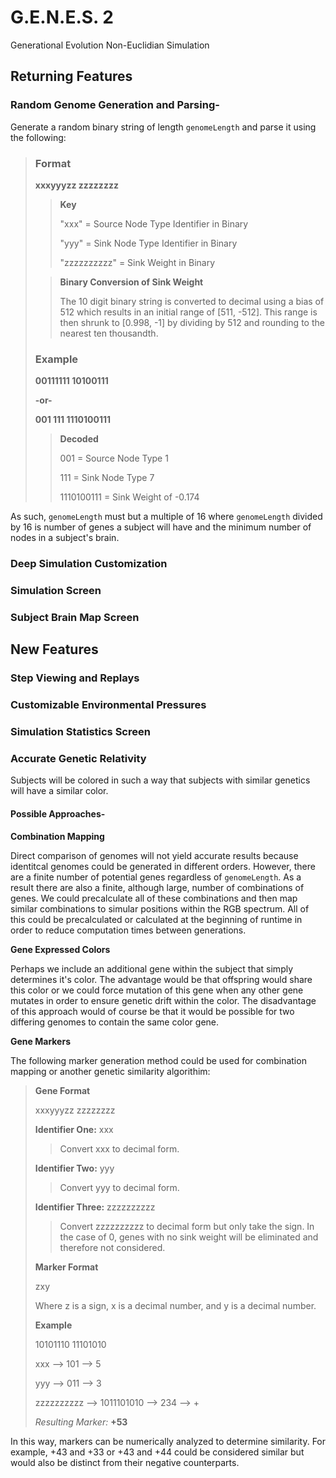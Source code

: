 # G.E.N.E.S. 2
Generational Evolution Non-Euclidian Simulation

## Returning Features
### Random Genome Generation and Parsing-
Generate a random binary string of length `genomeLength` and parse it using the following:
> ### Format
> __xxxyyyzz zzzzzzzz__
>> __Key__
>>
>> "xxx" = Source Node Type Identifier in Binary
>>
>> "yyy" = Sink Node Type Identifier in Binary
>>
>> "zzzzzzzzzz" = Sink Weight in Binary
>>
>
>>    
>> __Binary Conversion of Sink Weight__
>>
>> The 10 digit binary string is converted to decimal using a bias of 512 which results in an initial range of [511, -512]. This range is then shrunk to [0.998, -1] by dividing by 512 and rounding to the nearest ten thousandth.
> ### Example
> __00111111 10100111__
>
> __-or-__
>
> __001 111 1110100111__
>
>> __Decoded__
>>
>> 001 = Source Node Type 1
>>
>> 111 = Sink Node Type 7
>>
>> 1110100111 = Sink Weight of -0.174

As such, `genomeLength` must but a multiple of 16 where `genomeLength` divided by 16 is number of genes a subject will have and the minimum number of nodes in a subject's brain.

### Deep Simulation Customization

### Simulation Screen

### Subject Brain Map Screen


## New Features

### Step Viewing and Replays

### Customizable Environmental Pressures

### Simulation Statistics Screen

### Accurate Genetic Relativity
Subjects will be colored in such a way that subjects with similar genetics will have a similar color.

#### Possible Approaches-

__Combination Mapping__

Direct comparison of genomes will not yield accurate results because identitcal genomes could be generated in different orders. However, there are a finite number of potential genes regardless of `genomeLength`. As a result there are also a finite, although large, number of combinations of genes. We could precalculate all of these combinations and then map similar combinations to simular positions within the RGB spectrum. All of this could be precalculated or calculated at the beginning of runtime in order to reduce computation times between generations.

__Gene Expressed Colors__

Perhaps we include an additional gene within the subject that simply determines it's color. The advantage would be that offspring would share this color or we could force mutation of this gene when any other gene mutates in order to ensure genetic drift within the color. The disadvantage of this approach would of course be that it would be possible for two differing genomes to contain the same color gene.

__Gene Markers__

The following marker generation method could be used for combination mapping or another genetic similarity algorithim:

> __Gene Format__
> 
> xxxyyyzz zzzzzzzz
>
> __Identifier One:__ xxx
>> Convert xxx to decimal form.
>
> __Identifier Two:__ yyy
>> Convert yyy to decimal form.
>
> __Identifier Three:__ zzzzzzzzzz
>> Convert zzzzzzzzzz to decimal form but only take the sign. In the case of 0, genes with no sink weight will be eliminated and therefore not considered.
>
> __Marker Format__
>
> zxy 
>
> Where z is a sign, x is a decimal number, and y is a decimal number.
>
> __Example__
>
> 10101110 11101010
>
> xxx --> 101 --> 5
>
> yyy --> 011 --> 3
>
> zzzzzzzzzz --> 1011101010 --> 234 --> +
>
> _Resulting Marker:_ __+53__

In this way, markers can be numerically analyzed to determine similarity. For example, +43 and +33 or +43 and +44 could be considered similar but would also be distinct from their negative counterparts.



